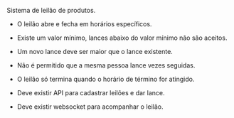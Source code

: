 Sistema de leilão de produtos.

- O leilão abre e fecha em horários específicos.
- Existe um valor mínimo, lances abaixo do valor mínimo não são aceitos.
- Um novo lance deve ser maior que o lance existente.
- Não é permitido que a mesma pessoa lance vezes seguidas.
- O leilão só termina quando o horário de término for atingido.

- Deve existir API para cadastrar leilões e dar lance.
- Deve existir websocket para acompanhar o leilão.
